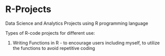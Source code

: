 # R-Projects
Data Science and Analytics Projects using R programming language

Types of R-code projects for different use:
1. Writing Functions in R - to encourage users including myself, to utilize the functions to avoid repetitive coding 
